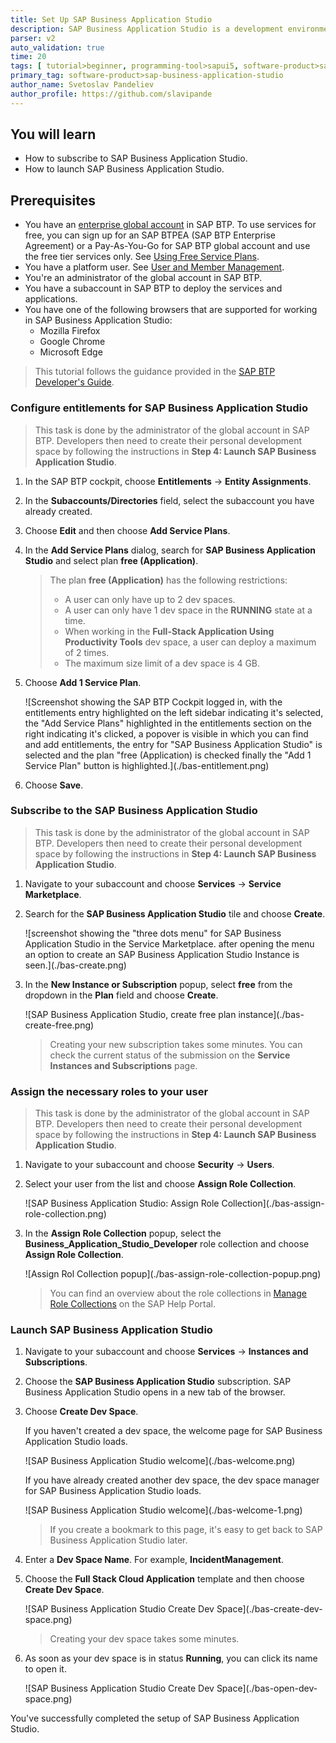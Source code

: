 ```yaml
---
title: Set Up SAP Business Application Studio
description: SAP Business Application Studio is a development environment available on SAP Business Technology Platform (BTP). Before you can start developing applications with SAP Business Application Studio, you must perform the required onboarding steps that are described in this tutorial.
parser: v2
auto_validation: true
time: 20
tags: [ tutorial>beginner, programming-tool>sapui5, software-product>sap-business-technology-platform, software-product>sap-fiori, software-product-function>sap-cloud-application-programming-model]
primary_tag: software-product>sap-business-application-studio
author_name: Svetoslav Pandeliev
author_profile: https://github.com/slavipande
---
```


## You will learn

- How to subscribe to SAP Business Application Studio.
- How to launch SAP Business Application Studio.

## Prerequisites

- You have an [enterprise global account](https://help.sap.com/docs/btp/sap-business-technology-platform/getting-global-account#loiod61c2819034b48e68145c45c36acba6e) in SAP BTP. To use services for free, you can sign up for an SAP BTPEA (SAP BTP Enterprise Agreement) or a Pay-As-You-Go for SAP BTP global account and use the free tier services only. See [Using Free Service Plans](https://help.sap.com/docs/btp/sap-business-technology-platform/using-free-service-plans?version=Cloud).
- You have a platform user. See [User and Member Management](https://help.sap.com/docs/btp/sap-business-technology-platform/user-and-member-management).
- You're an administrator of the global account in SAP BTP.
- You have a subaccount in SAP BTP to deploy the services and applications.
- You have one of the following browsers that are supported for working in SAP Business Application Studio:
    - Mozilla Firefox
    - Google Chrome
    - Microsoft Edge

> This tutorial follows the guidance provided in the [SAP BTP Developer's Guide](https://help.sap.com/docs/btp/btp-developers-guide/what-is-btp-developers-guide).

### Configure entitlements for SAP Business Application Studio

> This task is done by the administrator of the global account in SAP BTP. Developers then need to create their personal development space by following the instructions in **Step 4: Launch SAP Business Application Studio**.
  
1. In the SAP BTP cockpit, choose **Entitlements** &rarr; **Entity Assignments**.

2. In the **Subaccounts/Directories** field, select the subaccount you have already created.

3. Choose **Edit** and then choose **Add Service Plans**.

4. In the **Add Service Plans** dialog, search for **SAP Business Application Studio** and select plan **free (Application)**.

    > The plan **free (Application)** has the following restrictions:
    >
    >- A user can only have up to 2 dev spaces.
    >- A user can only have 1 dev space in the **RUNNING** state at a time.
    >- When working in the **Full-Stack Application Using Productivity Tools** dev space, a user can deploy a maximum of 2 times.
    >- The maximum size limit of a dev space is 4 GB. 

5. Choose **Add 1 Service Plan**.

    <!-- border; size:540px --> ![Screenshot showing the SAP BTP Cockpit logged in, with the entitlements entry highlighted on the left sidebar indicating it's selected, the "Add Service Plans" highlighted in the entitlements section on the right indicating it's clicked, a popover is visible in which you can find and add entitlements, the entry for "SAP Business Application Studio" is selected and the plan "free (Application) is checked finally the "Add 1 Service Plan" button is highlighted.](./bas-entitlement.png)

6. Choose **Save**.


### Subscribe to the SAP Business Application Studio

> This task is done by the administrator of the global account in SAP BTP. Developers then need to create their personal development space by following the instructions in **Step 4: Launch SAP Business Application Studio**.

1. Navigate to your subaccount and choose **Services** &rarr; **Service Marketplace**.

2. Search for the **SAP Business Application Studio** tile and choose **Create**.

    <!-- border; size:540px --> ![screenshot showing the "three dots menu" for SAP Business Application Studio in the Service Marketplace. after opening the menu an option to create an SAP Business Application Studio Instance is seen.](./bas-create.png)

3. In the **New Instance or Subscription** popup, select **free** from the dropdown in the **Plan** field and choose **Create**.

    <!-- border; size:540px --> ![SAP Business Application Studio, create free plan instance](./bas-create-free.png)

    > Creating your new subscription takes some minutes. You can check the current status of the submission on the **Service Instances and Subscriptions** page.

### Assign the necessary roles to your user

> This task is done by the administrator of the global account in SAP BTP. Developers then need to create their personal development space by following the instructions in **Step 4: Launch SAP Business Application Studio**.

1. Navigate to your subaccount and choose **Security** &rarr; **Users**.

2. Select your user from the list and choose **Assign Role Collection**.

    <!-- border; size:540px --> ![SAP Business Application Studio: Assign Role Collection](./bas-assign-role-collection.png)

3. In the **Assign Role Collection** popup, select the **Business_Application_Studio_Developer** role collection and choose **Assign Role Collection**.

    <!-- border; size:540px --> ![Assign Rol Collection popup](./bas-assign-role-collection-popup.png)

    > You can find an overview about the role collections in [Manage Role Collections](https://help.sap.com/docs/bas/sap-business-application-studio/manage-role-collections) on the SAP Help Portal.

### Launch SAP Business Application Studio

1. Navigate to your subaccount and choose **Services** &rarr; **Instances and Subscriptions**.

2. Choose the **SAP Business Application Studio** subscription. SAP Business Application Studio opens in a new tab of the browser.

3. Choose **Create Dev Space**.

    If you haven't created a dev space, the welcome page for SAP Business Application Studio loads.

    <!-- border; size:540px --> ![SAP Business Application Studio welcome](./bas-welcome.png)

    If you have already created another dev space, the dev space manager for SAP Business Application Studio loads.

    <!-- border; size:540px --> ![SAP Business Application Studio welcome](./bas-welcome-1.png)

    > If you create a bookmark to this page, it's easy to get back to SAP Business Application Studio later.

4. Enter a **Dev Space Name**. For example, **IncidentManagement**.

5. Choose the **Full Stack Cloud Application** template and then choose **Create Dev Space**.

    <!-- border; size:540px --> ![SAP Business Application Studio Create Dev Space](./bas-create-dev-space.png)

    > Creating your dev space takes some minutes.

6. As soon as your dev space is in status **Running**, you can click its name to open it.

    <!-- border; size:540px --> ![SAP Business Application Studio Create Dev Space](./bas-open-dev-space.png)

You've successfully completed the setup of SAP Business Application Studio.
